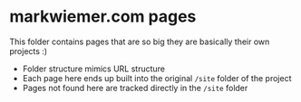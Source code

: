 # markwiemer.com pages

This folder contains pages that are so big they are basically their own projects :)

- Folder structure mimics URL structure
- Each page here ends up built into the original `/site` folder of the project
- Pages not found here are tracked directly in the `/site` folder
